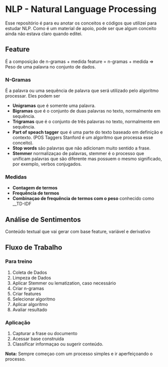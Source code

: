 # NLP - Natural Language Processing
Esse repositório é para eu anotar os conceitos e códigos que utilizei para estudar NLP.
Como é um material de apoio, pode ser que algum conceito ainda não estava claro quando editei.


## Feature
É a composição de n-gramas + medida
feature = n-gramas + medida => Peso de uma palavra no conjunto de dados.

### N-Gramas
É a palavra ou uma sequência de palavra que será utilizado pelo algoritmo processar.
Eles podem ser
* __Unigramas__ que é somente uma palavra.
* __Bigramas__ que é o conjunto de duas palavras no texto, normalmente em sequência.
* __Trigramas__ que é o conjunto de três palavras no texto, normalmente em sequência.
* __Part of speach tagger__ que é uma parte do texto baseado em definição e contexto. (POS Taggers Stanford é um algorítmo que processa esse conceito).
* __Stop words__ são palavras que não adicionam muito sentido a frase.
* __Stemmer__ normalizaçao de palavras, stemmer é o processo que unificam palavras que são diferente mas possuem o mesmo significado, por exemplo, verbos conjugados.

### Medidas
* __Contagem de termos__
* __Frequência de termos__
* __Combinaçao de frequência de termos com o peso__ conhecido como __TD-IDF

## Análise de Sentimentos
Conteúdo textual que vai gerar com base feature, variável e derivativo

## Fluxo de Trabalho

### Para treino
1. Coleta de Dados
2. Limpeza de Dados
3. Aplicar Stemmer ou lematization, caso necessário
4. Criar n-gramas
5. Criar features
6. Selecionar algoritmo
7. Aplicar algoritmo
8. Avaliar resultado

### Aplicação
1. Capturar a frase ou documento
2. Acessar base construida
3. Classificar informaçao ou sugerir conteúdo.

__Nota:__ Sempre começao com um processo simples e ir aperfeiçoando o processo.









